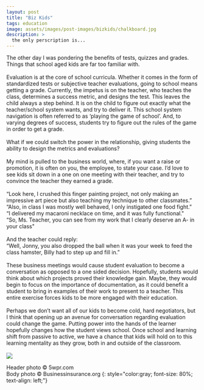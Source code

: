 ```yaml
---
layout: post
title: "Biz Kids"
tags: education 
image: assets/images/post-images/bizkids/chalkboard.jpg
description: >
  the only perscription is...
---
```

The other day I was pondering the benefits of tests, quizzes and grades. Things that school aged kids are far too familiar with.
<br><br>
Evaluation is at the core of school curricula. Whether it comes in the form of standardized tests or subjective teacher evaluations, going to school means getting a grade. Currently, the impetus is on the teacher, who teaches the class, determines a success metric, and designs the test. This leaves the child always a step behind. It is on the child to figure out exactly what the teacher/school system wants, and try to deliver it. This school system navigation is often referred to as ‘playing the game of school’. And, to varying degrees of success, students try to figure out the rules of the game in order to get a grade.
<br><br>
What if we could switch the power in the relationship, giving students the ability to design the metrics and evaluations?
<br><br>
My mind is pulled to the business world, where, if you want a raise or promotion, it is often on you, the employee, to state your case.
I’d love to see kids sit down in a one on one meeting with their teacher, and try to convince the teacher they earned a grade.
<br><br>
“Look here, I crushed this finger painting project, not only making an impressive art piece but also teaching my technique to other classmates.”<br>
“Also, in class I was mostly well behaved, I only instigated one food fight.”<br>
“I delivered my macaroni necklace on time, and it was fully functional."<br>
“So, Ms. Teacher, you can see from my work that I clearly deserve an A- in your class"
<br><br>
And the teacher could reply:<br>
“Well, Jonny, you also dropped the ball when it was your week to feed the class hamster, Billy had to step up and fill in.”
<br><br>
These business meetings would cause student evaluation to become a conversation as opposed to a one sided decision. Hopefully, students would think about which projects proved their knowledge gain. Maybe, they would begin to focus on the importance of documentation, as it could benefit a student to bring in examples of their work to present to a teacher. This entire exercise forces kids to be more engaged with their education.
<br><br>
Perhaps we don’t want all of our kids to become cold, hard negotiators, but I think that opening up an avenue for conversation regarding evaluation could change the game. Putting power into the hands of the learner hopefully changes how the student views school. Once school and learning shift from passive to active, we have a chance that kids will hold on to this learning mentality as they grow, both in and outside of the classroom.
<br><br>
<img  src="http://www.businessinsurance.org/wp-content/uploads/2012/02/Business-Guide-for-Kids.jpg" />

Header photo &copy; 5wpr.com<br>
Body photo &copy; Businessinsurance.org
{: style="color:gray; font-size: 80%; text-align: left;"}

